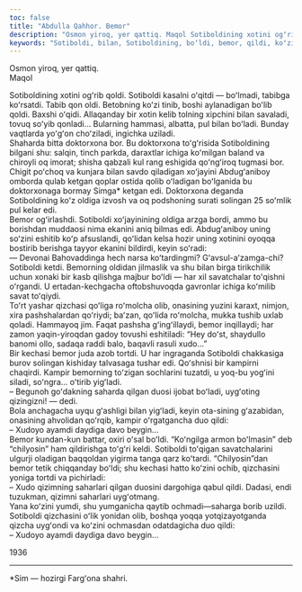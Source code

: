 ```yaml
---
toc: false
title: "Abdulla Qahhor. Bemor"
description: "Osmon yiroq, yer qattiq. Maqol Sotiboldining xotini ogʻrib qoldi. Sotiboldi kasalni oʻqitdi — boʻlmadi, tabibga..."
keywords: "Sotiboldi, bilan, Sotiboldining, boʻldi, bemor, qildi, koʻzini, qoldi, boʻladi, doktorxona, ichiga, Abdugʻaniboy, ketgan, oldiga, solingan, Bemor, ekanini, uning, keyin, roʻmolcha"
---
```


Osmon yiroq, yer qattiq.  
Maqol

Sotiboldining xotini ogʻrib qoldi. Sotiboldi kasalni oʻqitdi — boʻlmadi, tabibga koʻrsatdi. Tabib qon oldi. Betobning koʻzi tinib, boshi aylanadigan boʻlib qoldi. Baxshi oʻqidi. Allaqanday bir xotin kelib tolning xipchini bilan savaladi, tovuq soʻyib qonladi… Bularning hammasi, albatta, pul bilan boʻladi. Bunday vaqtlarda yoʻgʻon choʻziladi, ingichka uziladi.  
Shaharda bitta doktorxona bor. Bu doktorxona toʻgʻrisida Sotiboldining bilgani shu: salqin, tinch parkda, daraxtlar ichiga koʻmilgan baland va chiroyli oq imorat; shisha qabzali kul rang eshigida qoʻngʻiroq tugmasi bor. Chigit poʻchoq va kunjara bilan savdo qiladigan xoʻjayini Abdugʻaniboy omborda qulab ketgan qoplar ostida qolib oʻladigan boʻlganida bu doktorxonaga bormay Simga\* ketgan edi. Doktorxona deganda Sotiboldining koʻz oldiga izvosh va oq podshoning surati solingan 25 soʻmlik pul kelar edi.  
Bemor ogʻirlashdi. Sotiboldi xoʻjayinining oldiga arzga bordi, ammo bu borishdan muddaosi nima ekanini aniq bilmas edi. Abdugʻaniboy uning soʻzini eshitib koʻp afsuslandi, qoʻlidan kelsa hozir uning xotinini oyoqqa bostirib berishga tayyor ekanini bildirdi, keyin soʻradi:  
— Devonai Bahovaddinga hech narsa koʻtardingmi? Gʻavsul-aʻzamga-chi?  
Sotiboldi ketdi. Bemorning oldidan jilmaslik va shu bilan birga tirikchilik uchun xonaki bir kasb qilishga majbur boʻldi — har xil savatchalar toʻqishni oʻrgandi. U ertadan-kechgacha oftobshuvoqda gavronlar ichiga koʻmilib savat toʻqiydi.  
Toʻrt yashar qizchasi qoʻliga roʻmolcha olib, onasining yuzini karaxt, nimjon, xira pashshalardan qoʻriydi; baʻzan, qoʻlida roʻmolcha, mukka tushib uxlab qoladi. Hammayoq jim. Faqat pashsha gʻingʻillaydi, bemor inqillaydi; har zamon yaqin-yiroqdan gadoy tovushi eshitiladi: “Hey doʻst, shaydullo banomi ollo, sadaqa raddi balo, baqavli rasuli xudo…”  
Bir kechasi bemor juda azob tortdi. U har ingraganda Sotiboldi chakkasiga burov solingan kishiday talvasaga tushar edi. Qoʻshnisi bir kampirni chaqirdi. Kampir bemorning toʻzigan sochlarini tuzatdi, u yoq-bu yogʻini siladi, soʻngra… oʻtirib yigʻladi.  
– Begunoh goʻdakning saharda qilgan duosi ijobat boʻladi, uygʻoting qizingizni! — dedi.  
Bola anchagacha uyqu gʻashligi bilan yigʻladi, keyin ota-sining gʻazabidan, onasining ahvolidan qoʻrqib, kampir oʻrgatgancha duo qildi:  
– Xudoyo ayamdi daydiga davo beygin…  
Bemor kundan-kun battar, oxiri oʻsal boʻldi. “Koʻngilga armon boʻlmasin” deb “chilyosin” ham qildirishga toʻgʻri keldi. Sotiboldi toʻqigan savatchalarini ulgurji oladigan baqqoldan yigirma tanga qarz koʻtardi. “Chilyosin”dan bemor tetik chiqqanday boʻldi; shu kechasi hatto koʻzini ochib, qizchasini yoniga tortdi va pichirladi:  
– Xudo qizimning saharlari qilgan duosini dargohiga qabul qildi. Dadasi, endi tuzukman, qizimni saharlari uygʻotmang.  
Yana koʻzini yumdi, shu yumganicha qaytib ochmadi—saharga borib uzildi. Sotiboldi qizchasini oʻlik yonidan olib, boshqa yoqqa yotqizayotganda qizcha uygʻondi va koʻzini ochmasdan odatdagicha duo qildi:  
– Xudoyo ayamdi daydiga davo beygin…

1936

---

\*Sim — hozirgi Fargʻona shahri.